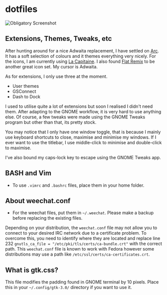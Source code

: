 # dotfiles

![Obligatory Screenshot](https://raw.githubusercontent.com/digiberk/dotfiles/master/screenshot.png)

## Extensions, Themes, Tweaks, etc

After hunting around for a nice Adwaita replacement, I have settled on [Arc](https://github.com/horst3180/arc-theme). It has a soft selection of colours and it themes everything very nicely. For the icons, I am currently using [La Capitaine](https://github.com/keeferrourke/la-capitaine-icon-theme). I also found [Flat Remix](https://github.com/daniruiz/flat-remix) to be another great icon set. My cursor is Adwaita.

As for extensions, I only use three at the moment.

* User themes
* GSConnect
* Dash to Dock

I used to utilise quite a lot of extensions but soon I realised I didn't need them. After adapting to the GNOME workflow, it is very hard to use anything else. Of course, a few tweaks were made using the GNOME Tweaks program but other than that, its pretty stock.

You may notice that I only have one window toggle, that is because I mainly use keyboard shortcuts to close, maximise and minimise my windows. If I ever want to use the titlebar, I use middle-click to minimise and double-click to maximise.

I've also bound my caps-lock key to escape using the GNOME Tweaks app.

## BASH and Vim

* To use `.vimrc` and `.bashrc` files, place them in your home folder.

## About weechat.conf

* For the weechat files, put them in `~/.weechat`. Please make a backup before replacing the existing files.

Depending on your distribution, the `weechat.conf` file may not allow you to connect to your desired IRC network due to a certificate problem. To overcome this, you need to identify where they are located and replace line 232 `gnutls_ca_file = "/etc/pki/tls/certs/ca-bundle.crt"` with the correct path. This `weechat.conf` file is known to work with Fedora however some distributions may use a path like `/etc/ssl/certs/ca-certificates.crt`.

## What is gtk.css?

This file modifies the padding found in GNOME terminal by 10 pixels. Place this in your `~/.config/gtk-3.0/` directory if you want to use it.
